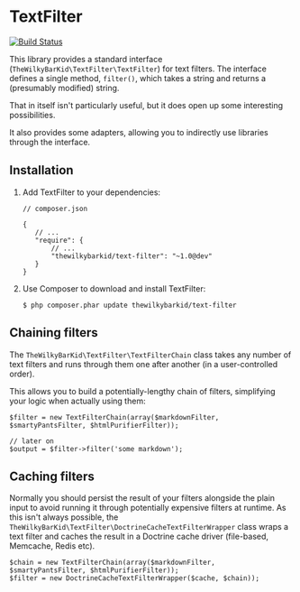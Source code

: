 TextFilter
==========

[![Build Status](https://travis-ci.org/thewilkybarkid/text-filter.png?branch=master)](https://travis-ci.org/thewilkybarkid/text-filter)

This library provides a standard interface (`TheWilkyBarKid\TextFilter\TextFilter`) for text filters. The interface defines a single method, `filter()`, which takes a string and returns a (presumably modified) string.

That in itself isn't particularly useful, but it does open up some interesting possibilities.

It also provides some adapters, allowing you to indirectly use libraries through the interface.

Installation
------------

 1. Add TextFilter to your dependencies:

        // composer.json

        {
           // ...
           "require": {
               // ...
               "thewilkybarkid/text-filter": "~1.0@dev"
           }
        }

 2. Use Composer to download and install TextFilter:

        $ php composer.phar update thewilkybarkid/text-filter

Chaining filters
----------------

The `TheWilkyBarKid\TextFilter\TextFilterChain` class takes any number of text filters and runs through them one after another (in a user-controlled order).

This allows you to build a potentially-lengthy chain of filters, simplifying your logic when actually using them:

    $filter = new TextFilterChain(array($markdownFilter, $smartyPantsFilter, $htmlPurifierFilter));

    // later on
    $output = $filter->filter('some markdown');

Caching filters
---------------

Normally you should persist the result of your filters alongside the plain input to avoid running it through potentially expensive filters at runtime. As this isn't always possible, the `TheWilkyBarKid\TextFilter\DoctrineCacheTextFilterWrapper` class wraps a text filter and caches the result in a Doctrine cache driver (file-based, Memcache, Redis etc).

    $chain = new TextFilterChain(array($markdownFilter, $smartyPantsFilter, $htmlPurifierFilter));
    $filter = new DoctrineCacheTextFilterWrapper($cache, $chain));
